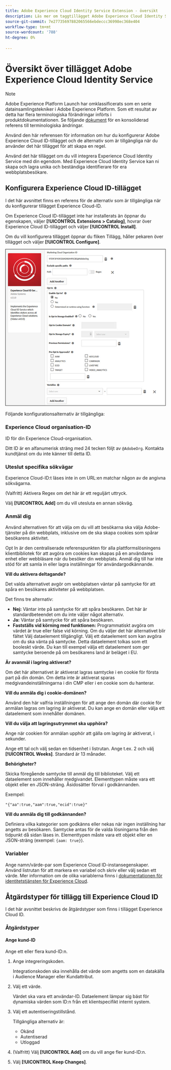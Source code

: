 ```yaml
---
title: Adobe Experience Cloud Identity Service Extension - översikt
description: Läs mer om taggtillägget Adobe Experience Cloud Identity Service i Adobe Experience Platform.
source-git-commit: 7e27735697882065566ebdeccc36998ec368e404
workflow-type: tm+mt
source-wordcount: '788'
ht-degree: 0%

---
```


# Översikt över tillägget Adobe Experience Cloud Identity Service

>[!NOTE]
>
>Adobe Experience Platform Launch har omklassificerats som en serie datainsamlingstekniker i Adobe Experience Platform. Som ett resultat av detta har flera terminologiska förändringar införts i produktdokumentationen. Se följande [dokument](../../../term-updates.md) för en konsoliderad referens till terminologiska ändringar.

Använd den här referensen för information om hur du konfigurerar Adobe Experience Cloud ID-tillägget och de alternativ som är tillgängliga när du använder det här tillägget för att skapa en regel.

Använd det här tillägget om du vill integrera Experience Cloud Identity Service med din egendom. Med Experience Cloud Identity Service kan ni skapa och lagra unika och beständiga identifierare för era webbplatsbesökare.

## Konfigurera Experience Cloud ID-tillägget

I det här avsnittet finns en referens för de alternativ som är tillgängliga när du konfigurerar tillägget Experience Cloud-ID.

Om Experience Cloud ID-tillägget inte har installerats än öppnar du egenskapen, väljer **[!UICONTROL Extensions > Catalog]**, hovrar över Experience Cloud ID-tillägget och väljer **[!UICONTROL Install]**.

Om du vill konfigurera tillägget öppnar du fliken Tillägg, håller pekaren över tillägget och väljer **[!UICONTROL Configure]**.

![](../../../images/optin.jpg)

Följande konfigurationsalternativ är tillgängliga:

### Experience Cloud organisation-ID

ID för din Experience Cloud-organisation.

Ditt ID är en alfanumerisk sträng med 24 tecken följt av `@AdobeOrg`. Kontakta kundtjänst om du inte känner till detta ID.

### Uteslut specifika sökvägar

Experience Cloud-ID:t läses inte in om URL:en matchar någon av de angivna sökvägarna.

(Valfritt) Aktivera Regex om det här är ett reguljärt uttryck.

Välj **[!UICONTROL Add]** om du vill utesluta en annan sökväg.

### Anmäl dig

Använd alternativen för att välja om du vill att besökarna ska välja Adobe-tjänster på din webbplats, inklusive om de ska skapa cookies som spårar besökarens aktivitet.

Opt In är den centraliserade referenspunkten för alla plattformslösningens klientbibliotek för att avgöra om cookies kan skapas på en användares enhet eller webbläsare när du besöker din webbplats. Anmäl dig till har inte stöd för att samla in eller lagra inställningar för användargodkännande.

**Vill du aktivera deltagande?**

Det valda alternativet avgör om webbplatsen väntar på samtycke för att spåra en besökares aktiviteter på webbplatsen.

Det finns tre alternativ:

* **Nej:** Väntar inte på samtycke för att spåra besökaren. Det här är standardbeteendet om du inte väljer något alternativ.
* **Ja:** Väntar på samtycke för att spåra besökaren.
* **Fastställs vid körning med funktionen:** Programmatiskt avgöra om värdet är true eller false vid körning. Om du väljer det här alternativet blir fältet Välj dataelement tillgängligt. Välj ett dataelement som kan avgöra om du ska vänta på samtycke. Detta dataelement tolkas som ett booleskt värde. Du kan till exempel välja ett dataelement som ger samtycke beroende på om besökarens land är beläget i EU.

**Är avanmäl i lagring aktiverat?**

Om det här alternativet är aktiverat lagras samtycke i en cookie för första part på din domän. Om detta inte är aktiverat sparas medgivandeinställningarna i din CMP eller i en cookie som du hanterar.

**Vill du anmäla dig i cookie-domänen?**

Använd den här valfria inställningen för att ange den domän där cookie för anmälan lagras om lagring är aktiverat. Du kan ange en domän eller välja ett dataelement som innehåller domänen.

**Vill du välja att lagringsutrymmet ska upphöra?**

Ange när cookien för anmälan upphör att gälla om lagring är aktiverat, i sekunder.

Ange ett tal och välj sedan en tidsenhet i listrutan. Ange t.ex. 2 och välj **[!UICONTROL Weeks]**. Standard är 13 månader.

**Behörigheter?**

Skicka föregående samtycke till anmäl dig till biblioteket. Välj ett dataelement som innehåller medgivandet. Elementtypen måste vara ett objekt eller en JSON-sträng. Åsidosätter förval i godkännanden.

Exempel:

`"{"aa":true,"aam":true,"ecid":true}"`

**Vill du anmäla dig till godkännanden?**

Definiera vilka kategorier som godkänns eller nekas när ingen inställning har angetts av besökaren. Samtycke antas för de valda lösningarna från den tidpunkt då sidan läses in. Elementtypen måste vara ett objekt eller en JSON-sträng (exempel: `{aam: true}`).

### Variabler

Ange namn/värde-par som Experience Cloud ID-instansegenskaper. Använd listrutan för att markera en variabel och skriv eller välj sedan ett värde. Mer information om de olika variablerna finns i [dokumentationen för identitetstjänsten för Experience Cloud](https://experiencecloud.adobe.com/resources/help/en_US/mcvid/mcvid-overview.html).

## Åtgärdstyper för tillägg till Experience Cloud ID

I det här avsnittet beskrivs de åtgärdstyper som finns i tillägget Experience Cloud ID.

### Åtgärdstyper

#### Ange kund-ID

Ange ett eller flera kund-ID:n.

1. Ange integreringskoden.

   Integrationskoden ska innehålla det värde som angetts som en datakälla i Audience Manager eller Kundattribut.

1. Välj ett värde.

   Värdet ska vara ett användar-ID. Dataelement lämpar sig bäst för dynamiska värden som ID:n från ett klientspecifikt internt system.

1. Välj ett autentiseringstillstånd.

   Tillgängliga alternativ är:

   * Okänd
   * Autentiserad
   * Utloggad

1. (Valfritt) Välj **[!UICONTROL Add]** om du vill ange fler kund-ID:n.
1. Välj **[!UICONTROL Keep Changes]**.
